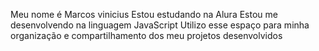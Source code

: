 Meu nome é Marcos vinicius
Estou estudando na Alura
Estou me desenvolvendo na linguagem JavaScript
Utilizo esse espaço para minha organização e compartilhamento dos meu projetos desenvolvidos
